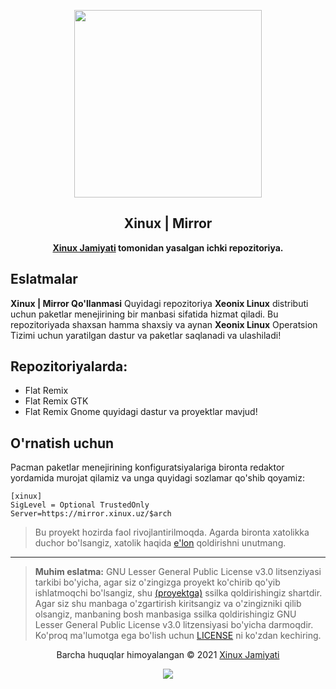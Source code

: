 <p align="center"><a href="https://xinux.uz" target="_blank"><img height="300" width="300" src="https://xinux.uz/xinux.svg"/></a></p>
<h2 align="center">Xinux | Mirror</h2>
<p align="center"><b><a href="https://xinux.uz" target="_blank">Xinux Jamiyati</a> tomonidan yasalgan ichki repozitoriya.</b></p>

## Eslatmalar

**Xinux | Mirror Qo'llanmasi** Quyidagi repozitoriya **Xeonix Linux** distributi 
uchun paketlar menejirining bir manbasi sifatida hizmat qiladi. Bu repozitoriyada
shaxsan hamma shaxsiy va aynan **Xeonix Linux** Operatsion Tizimi uchun yaratilgan
dastur va paketlar saqlanadi va ulashiladi!

## Repozitoriyalarda:

- Flat Remix
- Flat Remix GTK
- Flat Remix Gnome
quyidagi dastur va proyektlar mavjud!

## O'rnatish uchun

Pacman paketlar menejirining konfiguratsiyalariga bironta redaktor yordamida 
murojat qilamiz va unga quyidagi sozlamar qo'shib qoyamiz:

```
[xinux]
SigLevel = Optional TrustedOnly
Server=https://mirror.xinux.uz/$arch
```

> Bu proyekt hozirda faol rivojlantirilmoqda. Agarda bironta xatolikka duchor
> bo'lsangiz, xatolik haqida [e'lon](https://github.com/xinuxuz/mirror/issues/new)
> qoldirishni unutmang.

---

> **Muhim eslatma:** GNU Lesser General Public License v3.0 litsenziyasi tarkibi
> bo'yicha, agar siz o'zingizga proyekt ko'chirib qo'yib ishlatmoqchi
> bo'lsangiz, shu [(proyektga)](/) ssilka qoldirishingiz shartdir. Agar siz shu
> manbaga o'zgartirish kiritsangiz va o'zingizniki qilib olsangiz, manbaning
> bosh manbasiga ssilka qoldirishingiz GNU Lesser General Public License v3.0
> litzensiyasi bo'yicha darmoqdir. Ko'proq ma'lumotga ega bo'lish uchun
> [LICENSE](LICENSE) ni ko'zdan kechiring.

<p align="center">Barcha huquqlar himoyalangan &copy; 2021 <a href="https://xinux.uz" target="_blank">Xinux Jamiyati</a></p>

<p align="center"><a href="https://github.com/xinuxuz/docs/blob/main/LICENSE"><img src="https://img.shields.io/static/v1.svg?style=flat-square&label=Litsenziya&message=GPL-3.0&logoColor=eceff4&logo=github&colorA=000000&colorB=ffffff"/></a></p>